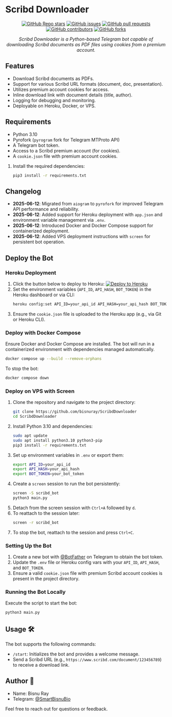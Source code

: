 # Scribd Downloader

<p align="center">
  <a href="https://github.com/bisnuray/ScribdDownloader/stargazers"><img src="https://img.shields.io/github/stars/bisnuray/ScribdDownloader?color=blue&style=flat" alt="GitHub Repo stars"></a>
  <a href="https://github.com/bisnuray/ScribdDownloader/issues"><img src="https://img.shields.io/github/issues/bisnuray/ScribdDownloader" alt="GitHub issues"></a>
  <a href="https://github.com/bisnuray/ScribdDownloader/pulls"><img src="https://img.shields.io/github/issues-pr/bisnuray/ScribdDownloader" alt="GitHub pull requests"></a>
  <a href="https://github.com/bisnuray/ScribdDownloader/graphs/contributors"><img src="https://img.shields.io/github/contributors/bisnuray/ScribdDownloader?style=flat" alt="GitHub contributors"></a>
  <a href="https://github.com/bisnuray/ScribdDownloader/network/members"><img src="https://img.shields.io/github/forks/bisnuray/ScribdDownloader?style=flat" alt="GitHub forks"></a>
</p>

<p align="center">
  <em>Scribd Downloader is a Python-based Telegram bot capable of downloading Scribd documents as PDF files using cookies from a premium account.</em>
</p>

## Features

- Download Scribd documents as PDFs.
- Support for various Scribd URL formats (document, doc, presentation).
- Utilizes premium account cookies for access.
- Inline download link with document details (title, author).
- Logging for debugging and monitoring.
- Deployable on Heroku, Docker, or VPS.

## Requirements

- Python 3.10
- Pyrofork (`pyrogram` fork for Telegram MTProto API)
- A Telegram bot token.
- Access to a Scribd premium account (for cookies).
- A `cookie.json` file with premium account cookies.

1. Install the required dependencies:

    ```bash
    pip3 install -r requirements.txt
    ```

## Changelog

- **2025-06-12**: Migrated from `aiogram` to `pyrofork` for improved Telegram API performance and reliability.
- **2025-06-12**: Added support for Heroku deployment with `app.json` and environment variable management via `.env`.
- **2025-06-12**: Introduced Docker and Docker Compose support for containerized deployment.
- **2025-06-12**: Added VPS deployment instructions with `screen` for persistent bot operation.

## Deploy the Bot

### Heroku Deployment

1. Click the button below to deploy to Heroku:
   [![Deploy to Heroku](https://www.herokucdn.com/deploy/button.svg)](https://heroku.com/deploy?template=https://github.com/bisnuray/ScribdDownloader)
2. Set the environment variables (`API_ID`, `API_HASH`, `BOT_TOKEN`) in the Heroku dashboard or via CLI:
   ```bash
   heroku config:set API_ID=your_api_id API_HASH=your_api_hash BOT_TOKEN=your_bot_token
   ```
3. Ensure the `cookie.json` file is uploaded to the Heroku app (e.g., via Git or Heroku CLI).

### Deploy with Docker Compose

Ensure Docker and Docker Compose are installed. The bot will run in a containerized environment with dependencies managed automatically.

```bash
docker compose up --build --remove-orphans
```

To stop the bot:

```bash
docker compose down
```

### Deploy on VPS with Screen

1. Clone the repository and navigate to the project directory:
   ```bash
   git clone https://github.com/bisnuray/ScribdDownloader
   cd ScribdDownloader
   ```
2. Install Python 3.10 and dependencies:
   ```bash
   sudo apt update
   sudo apt install python3.10 python3-pip
   pip3 install -r requirements.txt
   ```
3. Set up environment variables in `.env` or export them:
   ```bash
   export API_ID=your_api_id
   export API_HASH=your_api_hash
   export BOT_TOKEN=your_bot_token
   ```
4. Create a `screen` session to run the bot persistently:
   ```bash
   screen -S scribd_bot
   python3 main.py
   ```
5. Detach from the screen session with `Ctrl+A` followed by `d`.
6. To reattach to the session later:
   ```bash
   screen -r scribd_bot
   ```
7. To stop the bot, reattach to the session and press `Ctrl+C`.

### Setting Up the Bot

1. Create a new bot with [@BotFather](https://t.me/botfather) on Telegram to obtain the bot token.
2. Update the `.env` file or Heroku config vars with your `API_ID`, `API_HASH`, and `BOT_TOKEN`.
3. Ensure a valid `cookie.json` file with premium Scribd account cookies is present in the project directory.

### Running the Bot Locally

Execute the script to start the bot:

```bash
python3 main.py
```

## Usage 🛠️

The bot supports the following commands:

- `/start`: Initializes the bot and provides a welcome message.
- Send a Scribd URL (e.g., `https://www.scribd.com/document/123456789`) to receive a download link.

## Author 📝

- Name: Bisnu Ray
- Telegram: [@SmartBisnuBio](https://t.me/SmartBisnuBio)

Feel free to reach out for questions or feedback.

